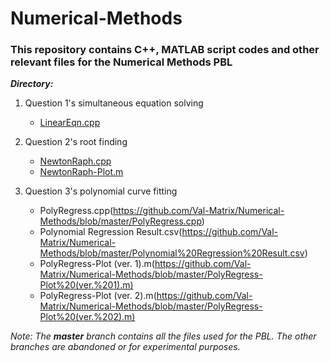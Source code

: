 # Numerical-Methods

### This repository contains C++, MATLAB script codes and other relevant files for the Numerical Methods PBL  

***Directory:***
1. Question 1's simultaneous equation solving  
   - [LinearEqn.cpp](https://github.com/Val-Matrix/Numerical-Methods/blob/master/LinearEqn.cpp)  

2. Question 2's root finding  
   - [NewtonRaph.cpp](https://github.com/Val-Matrix/Numerical-Methods/blob/master/NewtonRaph.cpp)
   - [NewtonRaph-Plot.m](https://github.com/Val-Matrix/Numerical-Methods/blob/master/NewtonRaph-Plot.m)  

3. Question 3's polynomial curve fitting 
   - PolyRegress.cpp(https://github.com/Val-Matrix/Numerical-Methods/blob/master/PolyRegress.cpp)
   - Polynomial Regression Result.csv(https://github.com/Val-Matrix/Numerical-Methods/blob/master/Polynomial%20Regression%20Result.csv)
   - PolyRegress-Plot (ver. 1).m(https://github.com/Val-Matrix/Numerical-Methods/blob/master/PolyRegress-Plot%20(ver.%201).m)
   - PolyRegress-Plot (ver. 2).m(https://github.com/Val-Matrix/Numerical-Methods/blob/master/PolyRegress-Plot%20(ver.%202).m)

*Note: The **master** branch contains all the files used for the PBL. The other branches are abandoned or for experimental purposes.*
